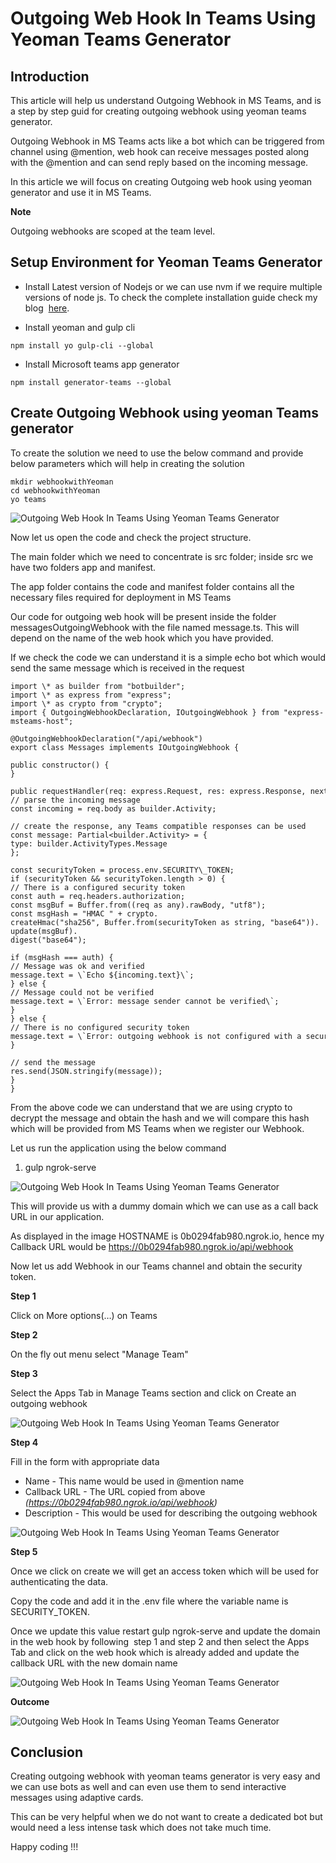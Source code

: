 # Outgoing Web Hook In Teams Using Yeoman Teams Generator


Introduction
------------

This article will help us understand Outgoing Webhook in MS Teams, and is a step by step guid for creating outgoing webhook using yeoman teams generator.

Outgoing Webhook in MS Teams acts like a bot which can be triggered from channel using @mention, web hook can receive messages posted along with the @mention and can send reply based on the incoming message.

In this article we will focus on creating Outgoing web hook using yeoman generator and use it in MS Teams.

**Note**

Outgoing webhooks are scoped at the team level.

Setup Environment for Yeoman Teams Generator
--------------------------------------------

*   Install Latest version of Nodejs or we can use nvm if we require multiple versions of node js. To check the complete installation guide check my blog  [here](https://www.c-sharpcorner.com/Blogs/how-to-use-multiple-nodejs-version-in-windows-os).

*   Install yeoman and gulp cli  
```      
npm install yo gulp-cli --global
```
*   Install Microsoft teams app generator  
```      
npm install generator-teams --global
```
Create Outgoing Webhook using yeoman Teams generator
----------------------------------------------------

To create the solution we need to use the below command and provide below parameters which will help in creating the solution
```
mkdir webhookwithYeoman
cd webhookwithYeoman    
yo teams
``` 

![Outgoing Web Hook In Teams Using Yeoman Teams Generator](https://f4n3x6c5.stackpathcdn.com/article/outgoing-web-hook-in-teams-using-yeoman-teams-generator/Images/Screenshot%202020-10-11%20at%201.46.55%20PM.png)

Now let us open the code and check the project structure.

The main folder which we need to concentrate is src folder; inside src we have two folders app and manifest.

The app folder contains the code and manifest folder contains all the necessary files required for deployment in MS Teams

Our code for outgoing web hook will be present inside the folder messagesOutgoingWebhook with the file named message.ts. This will depend on the name of the web hook which you have provided.

If we check the code we can understand it is a simple echo bot which would send the same message which is received in the request
```
import \* as builder from "botbuilder";  
import \* as express from "express";  
import \* as crypto from "crypto";  
import { OutgoingWebhookDeclaration, IOutgoingWebhook } from "express-msteams-host";  

@OutgoingWebhookDeclaration("/api/webhook")  
export class Messages implements IOutgoingWebhook {  

public constructor() {  
}  

public requestHandler(req: express.Request, res: express.Response, next: express.NextFunction) {  
// parse the incoming message  
const incoming = req.body as builder.Activity;  

// create the response, any Teams compatible responses can be used  
const message: Partial<builder.Activity> = {  
type: builder.ActivityTypes.Message  
};  

const securityToken = process.env.SECURITY\_TOKEN;  
if (securityToken && securityToken.length > 0) {  
// There is a configured security token  
const auth = req.headers.authorization;  
const msgBuf = Buffer.from((req as any).rawBody, "utf8");  
const msgHash = "HMAC " + crypto.  
createHmac("sha256", Buffer.from(securityToken as string, "base64")).  
update(msgBuf).  
digest("base64");  

if (msgHash === auth) {  
// Message was ok and verified  
message.text = \`Echo ${incoming.text}\`;  
} else {  
// Message could not be verified  
message.text = \`Error: message sender cannot be verified\`;  
}  
} else {  
// There is no configured security token  
message.text = \`Error: outgoing webhook is not configured with a security token\`;  
}  

// send the message  
res.send(JSON.stringify(message));  
}  
}  
```
From the above code we can understand that we are using crypto to decrypt the message and obtain the hash and we will compare this hash which will be provided from MS Teams when we register our Webhook.

Let us run the application using the below command

1.  gulp ngrok-serve  

![Outgoing Web Hook In Teams Using Yeoman Teams Generator](https://f4n3x6c5.stackpathcdn.com/article/outgoing-web-hook-in-teams-using-yeoman-teams-generator/Images/Screenshot%202020-10-11%20at%203.32.20%20PM.png)

This will provide us with a dummy domain which we can use as a call back URL in our application.

As displayed in the image HOSTNAME is 0b0294fab980.ngrok.io, hence my Callback URL would be https://0b0294fab980.ngrok.io/api/webhook

Now let us add Webhook in our Teams channel and obtain the security token.

**Step 1**

Click on More options(…) on Teams

**Step 2**

On the fly out menu select "Manage Team"

**Step 3**

Select the Apps Tab in Manage Teams section and click on Create an outgoing webhook

![Outgoing Web Hook In Teams Using Yeoman Teams Generator](https://f4n3x6c5.stackpathcdn.com/article/outgoing-web-hook-in-teams-using-yeoman-teams-generator/Images/Screenshot%202020-10-11%20at%203.17.03%20PM.png)

**Step 4**

Fill in the form with appropriate data

*   Name - This name would be used in @mention name
*   Callback URL - The URL copied from above _(https://0b0294fab980.ngrok.io/api/webhook)_
*   Description - This would be used for describing the outgoing webhook

![Outgoing Web Hook In Teams Using Yeoman Teams Generator](https://f4n3x6c5.stackpathcdn.com/article/outgoing-web-hook-in-teams-using-yeoman-teams-generator/Images/Screenshot%202020-10-11%20at%203.55.58%20PM.png)

**Step 5**

Once we click on create we will get an access token which will be used for authenticating the data.

Copy the code and add it in the .env file where the variable name is SECURITY\_TOKEN.

Once we update this value restart gulp ngrok-serve and update the domain in the web hook by following  step 1 and step 2 and then select the Apps Tab and click on the web hook which is already added and update the callback URL with the new domain name

![Outgoing Web Hook In Teams Using Yeoman Teams Generator](https://f4n3x6c5.stackpathcdn.com/article/outgoing-web-hook-in-teams-using-yeoman-teams-generator/Images/4_token.png)

**Outcome**

![Outgoing Web Hook In Teams Using Yeoman Teams Generator](https://f4n3x6c5.stackpathcdn.com/article/outgoing-web-hook-in-teams-using-yeoman-teams-generator/Images/Outcome.gif)

Conclusion 
-----------

Creating outgoing webhook with yeoman teams generator is very easy and we can use bots as well and can even use them to send interactive messages using adaptive cards.

This can be very helpful when we do not want to create a dedicated bot but would need a less intense task which does not take much time.

Happy coding !!!
